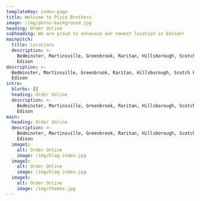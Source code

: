 ```yaml
---
templateKey: index-page
title: Welcome to Pizza Brothers
image: /img/pbros-background.jpg
heading: Order Online
subheading: We are proud to announce our newest location in Edison!
mainpitch:
  title: Locations
  description: >-
    Bedminster, Martinsville, Greenbrook, Raritan, Hillsborough, Scotch Plains,
    Edison
description: >-
  Bedminster, Martinsville, Greenbrook, Raritan, Hillsborough, Scotch Plains,
  Edison
intro:
  blurbs: []
  heading: Order Online
  description: >-
    Bedminster, Martinsville, Greenbrook, Raritan, Hillsborough, Scotch Plains,
    Edison
main:
  heading: Order Online
  description: >-
    Bedminster, Martinsville, Greenbrook, Raritan, Hillsborough, Scotch Plains,
    Edison
  image1:
    alt: Order Online
    image: /img/blog-index.jpg
  image2:
    alt: Order Online
    image: /img/blog-index.jpg
  image3:
    alt: Order Online
    image: /img/chemex.jpg
---
```

